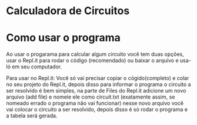 # Calculadora de Circuitos

# Como usar o programa
Ao usar o progarama para calcular algum circuito você tem duas opções, usar o Repl.it para rodar o código (recomendado) ou baixar o arquivo e usa-ló em seu computador.

Para usar no Repl.it: Você só  vai precisar copiar o cógido(completo) e colar no seu projeto do Repl.it, depois disso para informar o programa o circuito a ser resolvido é bem simples, na parte de Files do Repl.it adicione um novo arquivo (add file) e nomeie ele como circuit.txt (exatamente assim, se nomeado errado o programa não vai funcionar) nesse novo arquivo você vai colocar o circuito a ser resolvido, depois disso é só rodar o programa e a tabela será gerada.

